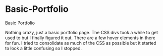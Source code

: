 # Basic-Portfolio
Basic Portfolio

Nothing crazy, just a basic portfolio page.  The CSS divs took a while to get used to but I finally figured it out.  There are a few hover elements in there for fun.  I tried to consolidate as much of the CSS as possible but it started to look a little confusing so I stopped.  